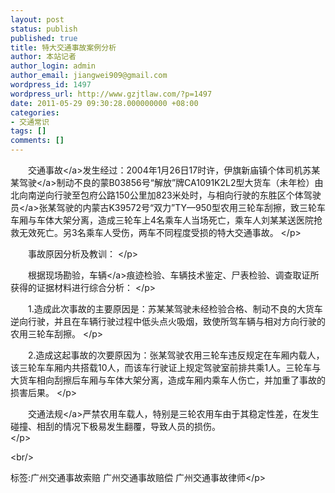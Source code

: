 ```yaml
---
layout: post
status: publish
published: true
title: 特大交通事故案例分析
author: 本站记者
author_login: admin
author_email: jiangwei909@gmail.com
wordpress_id: 1497
wordpress_url: http://www.gzjtlaw.com/?p=1497
date: 2011-05-29 09:30:28.000000000 +08:00
categories:
- 交通常识
tags: []
comments: []
---
```

<p><p>　　<a>交通事故<&#47;a>发生经过：2004年1月26日17时许，伊旗新庙镇个体司机苏某某<a>驾驶<&#47;a>制动不良的蒙B03856号&ldquo;解放&rdquo;牌CA1091K2L2型大货车（未年检）由北向南逆向行驶至包府公路150公里加823米处时，与相向行驶的东胜区个体<a>驾驶员<&#47;a>张某驾驶的内蒙古K39572号&ldquo;双力&rdquo;TY&mdash;950型农用三轮车刮擦，致三轮车车厢与车体大架分离，造成三轮车上4名乘车人当场死亡，乘车人刘某某送医院抢救无效死亡。另3名乘车人受伤，两车不同程度受损的特大交通事故。 <&#47;p><p>　　事故原因分析及教训： <&#47;p><p>　　根据现场勘验，<a>车辆<&#47;a>痕迹检验、车辆技术鉴定、尸表检验、调查取证所获得的证据材料进行综合分析： <&#47;p><p>　　1.造成此次事故的主要原因是：苏某某驾驶未经检验合格、制动不良的大货车逆向行驶，并且在车辆行驶过程中低头点火吸烟，致使所驾车辆与相对方向行驶的农用三轮车刮擦。 <&#47;p><p>　　2.造成这起事故的次要原因为：张某驾驶农用三轮车违反规定在车厢内载人，该三轮车车厢内共搭载10人，而该车行驶证上规定驾驶室前排共乘1人。三轮车与大货车相向刮擦后车厢与车体大架分离，造成车厢内乘车人伤亡，并加重了事故的损害后果。 <&#47;p><p>　　<a>交通法规<&#47;a>严禁农用车载人，特别是三轮农用车由于其稳定性差，在发生碰撞、相刮的情况下极易发生翻覆，导致人员的损伤。 <br><&#47;p><br&#47;><p>标签:广州交通事故索赔 广州交通事故赔偿 广州交通事故律师<&#47;p>
